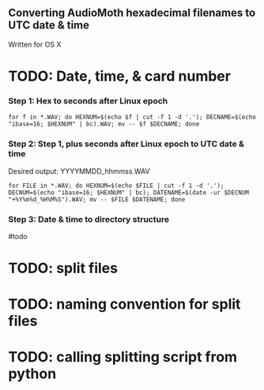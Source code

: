 ## Converting AudioMoth hexadecimal filenames to UTC date & time
Written for OS X

# TODO: Date, time, & card number

### Step 1: Hex to seconds after Linux epoch
`for f in *.WAV; do HEXNUM=$(echo $f | cut -f 1 -d '.'); DECNAME=$(echo "ibase=16; $HEXNUM" | bc).WAV; mv -- $f $DECNAME; done`

### Step 2: Step 1, plus seconds after Linux epoch to UTC date & time
Desired output: YYYYMMDD_hhmmss.WAV

`for FILE in *.WAV; do HEXNUM=$(echo $FILE | cut -f 1 -d '.'); DECNUM=$(echo "ibase=16; $HEXNUM" | bc); DATENAME=$(date -ur $DECNUM "+%Y%m%d_%H%M%S").WAV; mv -- $FILE $DATENAME; done`


### Step 3: Date & time to directory structure
#todo

# TODO: split files
# TODO: naming convention for split files
# TODO: calling splitting script from python
